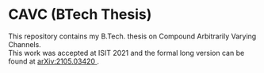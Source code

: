 # CAVC (BTech Thesis)
This repository contains my B.Tech. thesis on Compound Arbitrarily Varying Channels. <br>
This work was accepted at ISIT 2021 and the formal long version can be found at 
<a href="https://arxiv.org/pdf/2101.06006.pdf"> arXiv:2105.03420 </a>.
